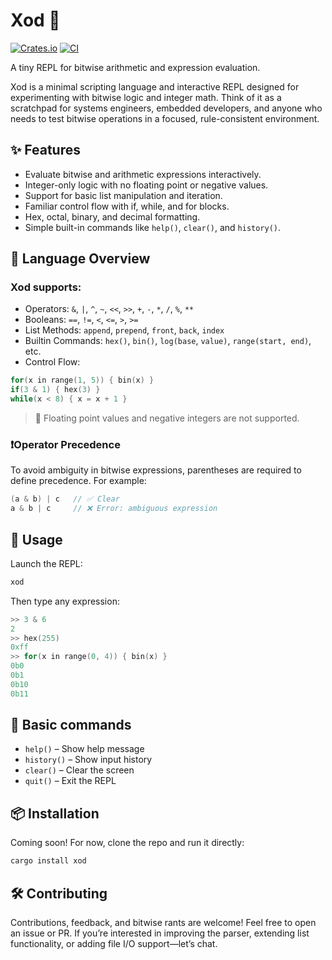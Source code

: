 # Xod 🧮

[![Crates.io](https://img.shields.io/crates/v/xod.svg)](https://crates.io/crates/xod) [![CI](https://github.com/annie444/xod/actions/workflows/ci.yaml/badge.svg)](https://github.com/annie444/xod/actions/workflows/ci.yaml)

A tiny REPL for bitwise arithmetic and expression evaluation.

Xod is a minimal scripting language and interactive REPL designed for experimenting with bitwise logic and integer math. Think of it as a scratchpad for systems engineers, embedded developers, and anyone who needs to test bitwise operations in a focused, rule-consistent environment.

## ✨ Features

- Evaluate bitwise and arithmetic expressions interactively.
- Integer-only logic with no floating point or negative values.
- Support for basic list manipulation and iteration.
- Familiar control flow with if, while, and for blocks.
- Hex, octal, binary, and decimal formatting.
- Simple built-in commands like `help()`, `clear()`, and `history()`.

## 🧠 Language Overview

### Xod supports:

- Operators: `&`, `|`, `^`, `~`, `<<`, `>>`, `+`, `-`, `*`, `/`, `%`, `**`
- Booleans: `==`, `!=`, `<`, `<=`, `>`, `>=`
- List Methods: `append`, `prepend`, `front`, `back`, `index`
- Builtin Commands: `hex()`, `bin()`, `log(base`, `value)`, `range(start, end)`, etc.
- Control Flow:

```c
for(x in range(1, 5)) { bin(x) }
if(3 & 1) { hex(3) }
while(x < 8) { x = x + 1 }
```

> 🛑 Floating point values and negative integers are not supported.

### ❗️Operator Precedence

To avoid ambiguity in bitwise expressions, parentheses are required to define precedence. For example:

```c
(a & b) | c   // ✅ Clear
a & b | c     // ❌ Error: ambiguous expression
```

## 🧪 Usage

Launch the REPL:

```bash
xod
```

Then type any expression:

```c
>> 3 & 6
2
>> hex(255)
0xff
>> for(x in range(0, 4)) { bin(x) }
0b0
0b1
0b10
0b11
```

## 🧰 Basic commands

- `help()` – Show help message
- `history()` – Show input history
- `clear()` – Clear the screen
- `quit()` – Exit the REPL

## 📦 Installation

Coming soon! For now, clone the repo and run it directly:

```bash
cargo install xod
```

## 🛠 Contributing

Contributions, feedback, and bitwise rants are welcome!
Feel free to open an issue or PR. If you’re interested in improving the parser, extending list functionality, or adding file I/O support—let’s chat.

